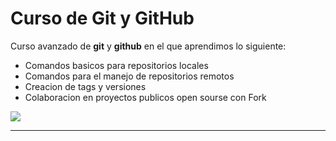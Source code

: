 # Curso de Git y GitHub

Curso avanzado de **git** y **github** en el que aprendimos lo siguiente:

- Comandos basicos para repositorios locales
- Comandos para el manejo de repositorios remotos
- Creacion de tags y versiones
- Colaboracion en proyectos publicos open sourse con Fork

![](https://encrypted-tbn0.gstatic.com/images?q=tbn:ANd9GcSrQc0ANPZWnN4taq9ovVf34p26a23iBIeHNQ&usqp=CAU)

------------
